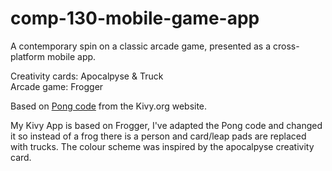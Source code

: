 # comp-130-mobile-game-app
A contemporary spin on a classic arcade game, presented as a cross-platform mobile app.

Creativity cards: Apocalpyse & Truck  
Arcade game: Frogger

Based on [Pong code](https://kivy.org/docs/tutorials/pong.html) from the Kivy.org website.

My Kivy App is based on Frogger, I've adapted the Pong code and changed it so instead of a frog there is a person and card/leap pads are replaced with trucks. The colour scheme was inspired by the apocalpyse creativity card.
